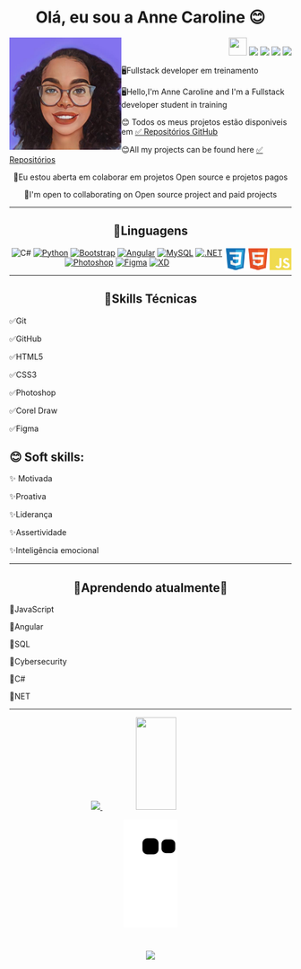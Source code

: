 
<div>
 <h1 align="center">Olá, eu sou a Anne Caroline 😊</h1>
   <img align="left" alt="caricaturaanne.png" height="200";    src="https://github.com/AnneCBSx/AnneCBSX/blob/main/annecaricatura.png">
     </div>
      <div align="right">
 <p align="right">
 <img src="https://raw.githubusercontent.com/danielcranney/readme-generator/main/public/icons/socials/github.svg" width="32" height="32" /></a> <a <img src="https://raw.githubusercontent.com/danielcranney/readme-generator/main/public/icons/socials/linkedin.svg" width="32" height="32" /></a>
    <a href="https://grupo-womakerscode.slack.com/archives/C03F8LGLM9C" target="_blank"><img src="https://img.shields.io/badge/Slack-4A154B?style=for-the-badge&logo=slack&logoColor=white" target="_blank"></a> 
      <a href="https://codepen.io/Annecbsx" target="_blank"><img src="https://img.shields.io/badge/Codepen-000000?style=for-the-badge&logo=codepen&logoColor=white" target="_blank"></a>  
  <a href="https://www.linkedin.com/in/anne-caroline-37a277147/" target="_blank"><img src="https://img.shields.io/badge/-LinkedIn-%230077B5?style=for-the-badge&logo=linkedin&logoColor=white" target="_blank"></a> 
 <a href="https://www.behance.net/anneborges2" target="_blank"><img src="https://img.shields.io/badge/-Behance-blue?style=for-the-badge&logo=behance&logoColor=white" target="_blank"></a> 
    </p>
         
</div>
 </div>
 <div>
  <p align="left">🖥Fullstack developer em treinamento
  <p>🖥Hello,I'm Anne Caroline and I'm a Fullstack developer student in training <p align="center"><p>
 <a>😊 Todos os meus projetos estão disponiveis em <a href= https://github.com/AnneCBSx?tab=repositories>✅ Repositórios GitHub 
  </a><p>😊All my projects can be found here <a href= https://github.com/AnneCBSx?tab=repositories>✅ Repositórios </a></p>
  <p align="center">🤝Eu estou aberta em colaborar em projetos Open source e projetos pagos<p align="left"></p>
  <p align="center">🤝I'm open to collaborating on Open source project and paid projects<p align="left"></p>
 </div>
 
       
</div>
<hr>

  <h2 align="center">📕Linguagens</h2>
  
 <div>
 
 
 <p align="center">
     <img src="https://raw.githubusercontent.com/danielcranney/readme-generator/main/public/icons/skills/csharp-colored.svg" width="36" height="36" alt="C#"/>
   <a href="https://www.python.org/" target="_blank" rel="noreferrer"><img src="https://raw.githubusercontent.com/danielcranney/readme-generator/main/public/icons/skills/python-colored.svg" width="36" height="36" alt="Python" /></a>
  <img align="right" alt="Anne-Js" height="40" width="40" src="https://raw.githubusercontent.com/devicons/devicon/master/icons/javascript/javascript-plain.svg">
  <img align="right" alt="Anne-HTML" height="40" width="40" src="https://raw.githubusercontent.com/devicons/devicon/master/icons/html5/html5-original.svg">
  <img align="right" alt="Anne-CSS" height="40" width="40" src="https://raw.githubusercontent.com/devicons/devicon/master/icons/css3/css3-original.svg">    
  <a href="https://docs.microsoft.com/en-us/dotnet/csharp/" target="_blank" rel="noreferrer">
                                <a href="https://getbootstrap.com/" target="_blank" rel="noreferrer"><img src="https://raw.githubusercontent.com/danielcranney/readme-generator/main/public/icons/skills/bootstrap-colored.svg" width="36" height="36" alt="Bootstrap" /></a>
                                <a href="https://angular.io/" target="_blank" rel="noreferrer"><img src="https://raw.githubusercontent.com/danielcranney/readme-generator/main/public/icons/skills/angularjs-colored.svg" width="36" height="36" alt="Angular" /></a>
                                <a href="https://www.mysql.com/" target="_blank" rel="noreferrer"><img src="https://raw.githubusercontent.com/danielcranney/readme-generator/main/public/icons/skills/mysql-colored.svg" width="36" height="36" alt="MySQL" /></a>
                                <a href="https://dotnet.microsoft.com/en-us/" target="_blank" rel="noreferrer"><img src="https://raw.githubusercontent.com/danielcranney/readme-generator/main/public/icons/skills/dot-net-colored.svg" width="36" height="36" alt=".NET" /></a>
                                <a href="https://www.adobe.com/uk/products/photoshop.html" target="_blank" rel="noreferrer"><img src="https://raw.githubusercontent.com/danielcranney/readme-generator/main/public/icons/skills/photoshop-colored.svg" width="36" height="36" alt="Photoshop" /></a>
                                <a href="https://www.figma.com/" target="_blank" rel="noreferrer"><img src="https://raw.githubusercontent.com/danielcranney/readme-generator/main/public/icons/skills/figma-colored.svg" width="36" height="36" alt="Figma" /></a>
                                <a href="https://www.adobe.com/uk/products/xd.html" target="_blank" rel="noreferrer"><img src="https://raw.githubusercontent.com/danielcranney/readme-generator/main/public/icons/skills/xd-colored.svg" width="36" height="36" alt="XD" /></a>
                               
                          
 </p>
  <hr>
 
   <div>
  <h2 align="center">📌Skills Técnicas</h2> 
<p> ✅Git </p>
<p> ✅GitHub </p>
 <p>✅HTML5 </p>
 <p>✅CSS3</p> 
<p> ✅Photoshop</p>
 <p>✅Corel Draw </p>
<p>✅Figma</p>
    
 <h2 style="display:flex" justify-content:"row";>😊 Soft skills:</h2>
 <p> ✨ Motivada   </p>
  <p>  ✨Proativa </p>
  <p> ✨Liderança</p>
  <p> ✨Assertividade</p>
  <p> ✨Inteligência emocional</p>
 
  </div>
 
 <hr>
 

 <div>
 
 <p align="center">
  <h2 align="center">📌Aprendendo atualmente🧠</h2> 
 
 
 <p> 🧠JavaScript </p>
<p> 🧠Angular</p>
<p> 🧠SQL</p>
<p> 🧠Cybersecurity</p>  
<p> 🧠C# </p>
<p> 🧠NET </p>
  
 </p>
 <hr>
 
<div align="center">
 
  <a href="https://github.com/AnneCBSx">
  <img widht="48%"  height="165em" src="https://github-readme-stats.vercel.app/api?username=AnneCBSx&show_icons=true&theme=midnight-purple&include_all_commits=true&count_private=true">   
  <img width="38%" height= "165cm" src="https://github-readme-stats.vercel.app/api/top-langs/?username=AnneCBSx&layout=compact&langs_count=7&theme=midnight-purple"> 
   </div>


<div align="center">
  
  ![Snake animation](https://github.com/AnneCBSx/AnneCBSx/blob/output/github-contribution-grid-snake.svg)
  
</div>

  

 
 
 
 #
 
 
<p align="center">
  <img width="150" src="https://media.giphy.com/media/jIgXf4hgbHCeKiXpvt/giphy.gif">
</p>

